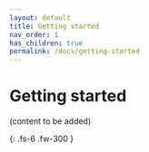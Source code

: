 ```yaml
---
layout: default
title: Getting started
nav_order: 1
has_children: true
permalink: /docs/getting-started
---
```


# Getting started

(content to be added)


{: .fs-6 .fw-300 }
